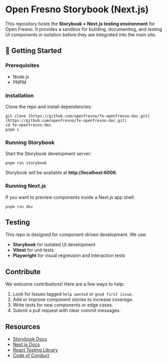 # Open Fresno Storybook (Next.js)

This repository hosts the **Storybook + Next.js testing environment** for Open Fresno. It provides a sandbox for building, documenting, and testing UI components in isolation before they are integrated into the main site.

## 🚀 Getting Started

### Prerequisites

- Node.js
- PNPM

### Installation

Clone the repo and install dependencies:

```
git clone [https://github.com/openfresno/fe-openfresno-doc.git](https://github.com/openfresno/fe-openfresno-doc.git)
cd fe-openfresno-doc
pnpm i
```

### Running Storybook

Start the Storybook development server:

```
pnpm run storybook
```

Storybook will be available at **http://localhost:6006**.

### Running Next.js

If you want to preview components inside a Next.js app shell:

```
pnpm run dev
```

## Testing

This repo is designed for component-driven development. We use:

- **Storybook** for isolated UI development
- **Vitest** for unit tests
- **Playwright** for visual regression and interaction tests

## Contribute

We welcome contributions! Here are a few ways to help:

1. Look for Issues tagged `help wanted` or `good first issue`.
2. Add or improve component stories to increase coverage.
3. Write tests for new components or edge cases.
4. Submit a pull request with clear commit messages.

## Resources

- [Storybook Docs](https://storybook.js.org/docs/ "null")
- [Next.js Docs](https://nextjs.org/docs "null")
- [React Testing Library](https://testing-library.com/docs/react-testing-library/intro/ "null")
- [Code of Conduct](https://www.google.com/search?q=https://github.com/openfresno/fe-openfresno-doc/blob/main/CODE_OF_CONDUCT.md "null")
